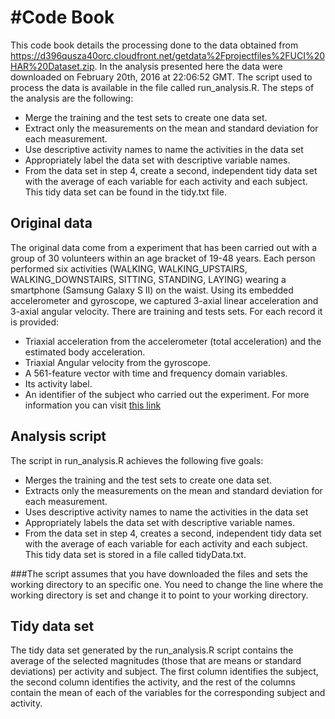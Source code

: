  #Code Book
==========================================

This code book details the processing done to the data obtained from https://d396qusza40orc.cloudfront.net/getdata%2Fprojectfiles%2FUCI%20HAR%20Dataset.zip.
In the analysis presented here the data were downloaded on February 20th, 2016 at 22:06:52 GMT.
The script used to process the data is available in the file called run_analysis.R. The steps of the analysis are the following:

 * Merge the training and the test sets to create one data set.
 * Extract only the measurements on the mean and standard deviation for each measurement.
 * Use descriptive activity names to name the activities in the data set
 * Appropriately label the data set with descriptive variable names.
 * From the data set in step 4, create a second, independent tidy data set with the average of each variable for each activity and each subject. This tidy data set can be found in the tidy.txt file.

## Original data

The original data come from a experiment that has been carried out with a group of 30 volunteers within an age bracket of 19-48 years. Each person performed six activities (WALKING, WALKING_UPSTAIRS, WALKING_DOWNSTAIRS, SITTING, STANDING, LAYING) wearing a smartphone (Samsung Galaxy S II) on the waist. Using its embedded accelerometer and gyroscope, we captured 3-axial linear acceleration and 3-axial angular velocity.
There are training and tests sets. For each record it is provided:

 * Triaxial acceleration from the accelerometer (total acceleration) and the estimated body acceleration.
 * Triaxial Angular velocity from the gyroscope. 
 * A 561-feature vector with time and frequency domain variables. 
 * Its activity label. 
 * An identifier of the subject who carried out the experiment.
For more information you can visit [this link](http://archive.ics.uci.edu/ml/datasets/Human+Activity+Recognition+Using+Smartphones) 

## Analysis script

The script in run_analysis.R achieves the following five goals:

 * Merges the training and the test sets to create one data set.
 * Extracts only the measurements on the mean and standard deviation for each measurement.
 * Uses descriptive activity names to name the activities in the data set
 * Appropriately labels the data set with descriptive variable names.
 * From the data set in step 4, creates a second, independent tidy data set with the average of each variable for each activity and each subject. This tidy data set is stored in a file called tidyData.txt.

###The script assumes that you have downloaded the files and sets the working directory to an specific one. You need to change the line where the working directory is set and change it to point to your working directory.

## Tidy data set

The tidy data set generated by the run_analysis.R script contains the average of the selected magnitudes (those that are means or standard deviations) per activity and subject.
The first column identifies the subject, the second column identifies the activity, and the rest of the columns contain the mean of each of the variables for the corresponding subject and activity.



